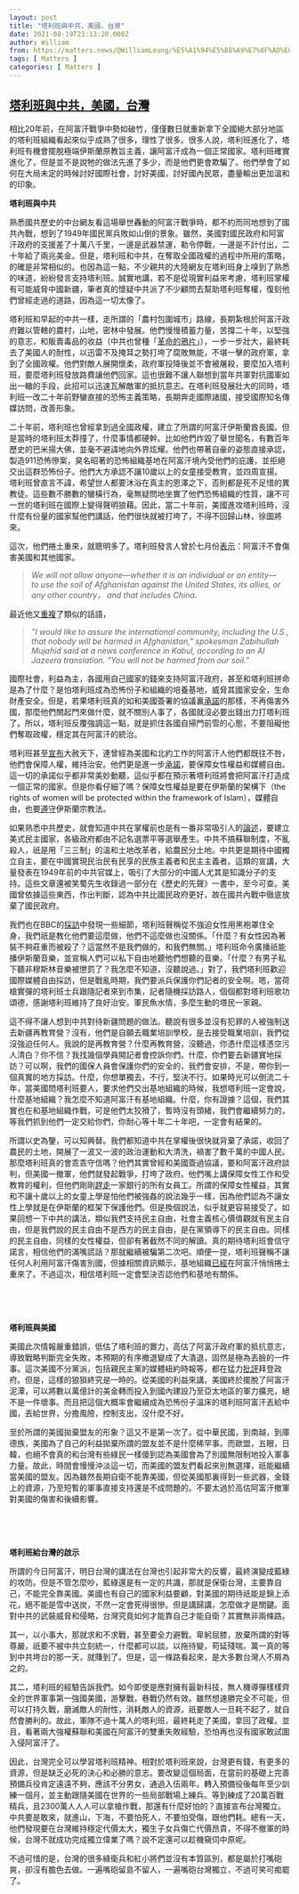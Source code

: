 ```yaml
---
layout: post
title: "塔利班與中共，美國，台灣"
date: 2021-08-19T23:13:20.000Z
author: William
from: https://matters.news/@WilliamLeung/%E5%A1%94%E5%88%A9%E7%8F%AD%E8%88%87%E4%B8%AD%E5%85%B1-%E7%BE%8E%E5%9C%8B-%E5%8F%B0%E7%81%A3-bafyreifsddxvajv63fw6zjcpdb3km4ds2r7zjadhrlc7buhwfxj7vbemgu
tags: [ Matters ]
categories: [ Matters ]
---
```

<!--1629414800000-->
[塔利班與中共，美國，台灣](https://matters.news/@WilliamLeung/%E5%A1%94%E5%88%A9%E7%8F%AD%E8%88%87%E4%B8%AD%E5%85%B1-%E7%BE%8E%E5%9C%8B-%E5%8F%B0%E7%81%A3-bafyreifsddxvajv63fw6zjcpdb3km4ds2r7zjadhrlc7buhwfxj7vbemgu)
------

<div>
<p>相比20年前，在阿富汗戰爭中勢如破竹，僅僅數日就重新拿下全國絕大部分地區的塔利班組織看起來似乎成熟了很多，理性了很多。很多人說，塔利班進化了，塔利班有機會擺脫極端伊斯蘭原教旨主義，讓阿富汗成為一個正常國家。塔利班確實進化了，但是並不是說牠的做法先進了多少，而是他們更會欺騙了。他們學會了如何在大局未定的時候討好國際社會，討好美國，討好國內民眾，盡量輸出更加溫和的印象。</p><p><strong>塔利班與中共</strong></p><p>熟悉國共歷史的中台網友看這場舉世轟動的阿富汗戰爭時，都不約而同地想到了國共內戰，想到了1949年國民黨兵敗如山倒的景象。雖然，美國對國民政府和阿富汗政府的支援差了十萬八千里，一邊是武器禁運，勒令停戰，一邊是不計付出，二十年給了兩兆美金。但是，塔利班和中共，在奪取全國政權的過程中所用的策略，的確是非常相似的。也因為這一點，不少親共的大陸網友在塔利班身上嗅到了熟悉的味道，紛紛發言支持塔利班。誠實地講，若不是從現實利益來考慮，塔利班掌權有可能威脅中國新疆，筆者真的懷疑中共派了不少顧問去幫助塔利班奪權，復刻他們曾經走過的道路，因為這一切太像了。</p><p>塔利班和早起的中共一樣，走所謂的「農村包圍城市」路線，長期紮根於阿富汗政府難以管轄的農村，山地，密林中發展。他們慢慢積蓄力量，苦撐二十年，以堅強的意志，和販賣毒品的收益（中共也曾種「<a href="https://www.cuhk.edu.hk/ics/21c/media/articles/c168-201711017.pdf" target="_blank">革命的鴉片</a>」），一步一步壯大，最終耗去了美國人的耐性，以迅雷不及掩耳之勢打垮了腐敗無能，不堪一擊的政府軍，拿到了全國政權。他們對敵人展開懷柔，政府軍投降後並不會被屠殺，要麼加入塔利班，要麼塔利班發放路費讓他們回家。這也很難不讓人聯想到當年共軍對抗國軍如出一轍的手段，此招可以迅速瓦解敵軍的抵抗意志。在塔利班發展壯大的同時，塔利班一改二十年前野蠻直接的恐怖主義策略，長期奔走國際諸國，接受國際知名傳媒訪問，改善形象。</p><p>二十年前，塔利班也曾經拿到過全國政權，建立了所謂的阿富汗伊斯蘭酋長國。但是當時的塔利班太莽撞了，什麼事情都硬幹。比如他們炸毀了舉世聞名，有數百年歷史的巴米揚大佛，並毫不避諱地向外界炫耀。他們也帶著自豪的姿態直接承認，製造911恐怖慘案，臭名昭著的恐怖組織基地在阿富汗境內受他們的庇護，並拒絕交出這群恐怖份子。他們大方承認不讓10歲以上的女童接受教育，並四周宣揚。塔利班曾直言不諱，希望世人都要沐浴在真主的恩澤之下，否則都是死不足惜的異教徒。這些數不勝數的蠻橫行為，毫無疑問地坐實了他們恐怖組織的性質，讓不可一世的塔利班在國際上變得聲明狼藉。因此，當二十年前，美國進攻塔利班時，沒什麼有份量的國家幫他們講話，他們很快就被打垮了，不得不回歸山林，徐圖將來。</p><p>這次，他們捲土重來，就聰明多了。塔利班發言人曾於七月份<a href="https://www.wsj.com/articles/afghanistans-taliban-now-on-chinas-border-seek-to-reassure-beijing-11625750130" target="_blank">表示</a>：阿富汗不會傷害美國和其他國家。</p><blockquote><em>We will not allow anyone—whether it is an individual or an entity—to use the soil of Afghanistan against the United States, its allies, or any other country， and that includes China.</em></blockquote><p>最近他又<a href="https://www.nbcnews.com/news/world/taliban-announces-amnesty-urges-women-join-government-n1276945" target="_blank">重複</a>了類似的話語，</p><blockquote><em>"I would like to assure the international community, including the U.S., that nobody will be harmed in Afghanistan," spokesman Zabihullah Mujahid said at a news conference in Kabul, according to an Al Jazeera translation. "You will not be harmed from our soil."</em></blockquote><p>國際社會，利益為主，各國用自己國家的錢來支持阿富汗政府，甚至和塔利班拼命是為了什麼？是怕塔利班成為恐怖份子和組織的培養基地，威脅其國家安全，生命財產安全。但是，若果塔利班真的如和美國簽署的協議裏<a href="https://www.state.gov/wp-content/uploads/2020/02/Agreement-For-Bringing-Peace-to-Afghanistan-02.29.20.pdf" target="_blank">承諾</a>的那樣，不再傷害外國，那麼他們關起門來做什麼，就不關別人事了，各國就沒必要出錢出力打塔利班了。所以，塔利班反覆強調這一點，就是抓住各國自掃門前雪的心態，不要阻礙他們奪取政權，穩定其在阿富汗的統治。</p><p>塔利班甚至<a href="https://www.nbcnews.com/politics/national-security/u-s-troops-leave-afghanistan-taliban-say-they-won-t-n1269869" target="_blank">宣布</a>大赦天下，連曾經為美國和北約工作的阿富汗人他們都既往不咎，他們會保障人權，維持治安。他們更是進一步<a href="https://www.aljazeera.com/news/2021/8/17/evacuation-flights-resume-as-biden-defends-afghanistan-pullout" target="_blank">承諾</a>，要保障女性權益和媒體自由。這一切的承諾似乎都非常美妙動聽，這似乎都在預示著塔利班將會把阿富汗打造成一個正常的國家。但是你看仔細了嗎？保障女性權益是要在伊斯蘭的架構下（the rights of women will be protected within the framework of Islam），媒體自由，也要<a href="https://www.geo.tv/latest/365771-taliban-support-womens-rights-free-media-under-islamic-law-spokesman" target="_blank">遵守</a>伊斯蘭宗教法。</p><p>如果熟悉中共歷史，就會知道中共在掌權前也是有一番非常吸引人的<a href="http://cpc.people.com.cn/GB/69112/70190/236641/16610776.html" target="_blank">論述</a>，要建立美式民主國家，各級政府都由不記名選票平等選舉產生。中共不搞蘇聯制度，不亂殺人，祇是用「三三制」的溫和土地改革者，給農民分土地。中共更是期待中國獨立自主，要在中國實現民治民有民享的民族主義者和民主主義者。這類的宣講，大量發表在1949年前的中共官媒上，吸引了大部分的中國人尤其是知識分子的支持。這些文章還被笑蜀先生收錄過一部分在《歷史的先聲》一書中，至今可查。美國曾依據這些東西，作出判斷，認為中共比國民政府更好，故在國共內戰中徹底放棄了國民政府。</p><p>我們也在BBC的<a href="https://www.bbc.com/news/av/world-asia-58194378" target="_blank">採訪</a>中發現一些細節，塔利班聲稱從不強迫女性用黑袍罩住全身，我們祇是教化他們要這麼做，他們不這麼做也沒關係。「什麼？有女性因為著裝不夠莊重而被殺了？這當然不是我們做的，和我們無關。」塔利班命令廣播祇能播伊斯蘭音樂，並宣稱人們可以私下自由地聽他們想聽的音樂。「什麼？有男子私下聽非穆斯林音樂被懲罰了？我怎麼不知道，沒聽說過。」對了，我們塔利班歡迎國際媒體自由採訪，但是戰亂時期，我們要派兵保護你們記者的安全啊。嗯，當荷槍實彈的塔利班士兵跟隨記者來到市集，記者隨機採訪路人，個個都對塔利班歌功頌德，感謝塔利班維持了良好治安。軍民魚水情，多麼生動的塔民一家親。</p><p>這不得不讓人想到中共對待新疆問題的做法。聽說有很多並沒有犯罪的人被強制送去新疆再教育營？沒有，他們是自願去職業培訓學校，是去接受職業培訓，我們從沒強迫任何人。我說的是再教育營？什麼再教育營，沒聽過，你憑什麼這樣憑空污人清白？你不信？我找幾個學員開記者會控訴你們。什麼，你們要去新疆實地採訪？可以啊，我們的國保人員會保護你們的安全的，我們會安排，不是，帶你到一個真實的地方採訪。什麼，你想單獨去，不行，堅決不行。如果時光可以倒流二十年，當美國問塔利班要人，要求他們交出基地組織的時候，我想塔利班一定會說，什麼基地組織？我怎麼不知道阿富汗有基地組織。什麼，你有證據？這個，我們其實也在和基地組織作戰，可是他們太狡猾了，暫時沒有頭緒，我們會繼續努力的，等我們抓到他們一定交給你們，你耐心等十年二十年吧，一定會有結果的。</p><p>所謂以史為鑒，可以知興替。我們都知道中共在掌權後很快就背棄了承諾，收回了農民的土地，開展了一波又一波的政治運動和大清洗，禍害了數千萬的中國人民。那麼塔利班真的會乖乖守信嗎？他們其實曾經和美國簽過協議，要和阿富汗政府談判，但美國一撤軍，他們就發起戰爭，打垮了政府。他們嘴上講保障女性工作和受教育的權利，但他們剛剛<a href="https://www.reuters.com/world/asia-pacific/afghan-women-bankers-forced-roles-taliban-takes-control-2021-08-13/" target="_blank">趕走</a>一家銀行的所有女員工。所謂的保障女性權益，其實和不讓十歲以上的女童上學是怕他們被強姦的說法幾乎一樣，因為他們認為不讓女性上學就是在伊斯蘭的框架下保護他們。但是換個說法，似乎就更容易接受了。如果回想一下中共的講法，類似我們支持民主自由，社會主義核心價值觀就有民主自由，但是我們說的民主自由不是西方的民主自由，是在黨領導下的民主自由。同樣的民主自由，同樣的女性權益，但卻有著截然不同的解讀。真的期待塔利班會信守諾言，相信他們的滿嘴謊話？那就繼續被騙第二次吧。順便一提，塔利班聲稱不讓任何人利用阿富汗傷害別國，但據相關資訊顯示，基地組織<a href="https://www.nytimes.com/2021/08/17/world/asia/taliban-afghanistan-al-qaeda.html" target="_blank">已經</a>在阿富汗悄悄捲土重來了。不過這次，相信塔利班一定會堅決否認他們和基地有關係。</p><p><br></p><p><br></p><p><strong>塔利班與美國</strong></p><p>美國此次情報嚴重錯誤，低估了塔利班的實力，高估了阿富汗政府軍的抵抗意志，導致戰略判斷完全失敗，本預期的有序撤退變成了大潰退，固然是極為丟臉的一件事。這次美國不分黨派，包括親民主黨的媒體紐約時報等，都在猛力<a href="https://www.nytimes.com/2021/08/15/us/politics/afghanistan-biden.html" target="_blank">批評</a>拜登政府。但是，這樣的狼狽終究是一時的。從美國的利益來講，美國終於擺脫了阿富汗泥潭，可以將數以萬億計的美金轉而投入到國內建設乃至亞太地區的軍力擴充，絕不是一件壞事。而且把這個大概率會繼續成為恐怖份子溫床的塔利班阿富汗丟給中國，丟給世界，分擔風險，控制支出，沒什麼不好。</p><p>至於所謂的美國拋棄盟友的形象？這又不是第一次了。從中華民國，到南越，到庫德族，美國為了自己的利益拋棄所謂的盟友並不是什麼稀罕事。而歐盟，五眼，日韓，也絕不會真的和台灣有些綠民一樣傻到認為美國會為了別國無限制地投入軍事力量。故此，時間會慢慢沖淡這一切，而美國的盟友們看起來別無選擇，祇能繼續當美國的盟友。因為雖然長期自衛不能靠美國，但從美國那裏得到一些武器，金錢上的資源，乃至短暫的軍事直接支持還是不成問題的。不要太過於高估阿富汗撤軍對美國的傷害和後續影響。</p><p><br></p><p><br></p><p><strong>塔利班給台灣的啟示</strong></p><p>所謂的今日阿富汗，明日台灣的講法在台灣也引起非常大的反響，最終演變成藍綠的攻防。但是不管怎麼吵，藍綠還是有一定的共識，那就是保衛台灣，主要靠自己，不能完全靠美國。美國也有自己的國家利益要顧，對美國的期待祇能是錦上添花，絕不能是雪中送炭，不然一定會死得很慘。但是講歸講，怎麼做才是關鍵。面對中共的武裝威脅和侵略，台灣究竟如何才能靠自己才能自衛？其實無非兩條路。</p><p>其一，以小事大，那就求和不求戰，甚至要全力避戰。卑躬屈膝，放棄所謂的對等尊嚴，祇要不被中共立刻統一，什麼都可以談。以拖待變，苟延殘喘。萬一真的等到中共垮台的那一天，就賺到了。但是，這一條路看起來，是大多數台灣人不屑為之的。</p><p>其二，塔利班的經驗告訴我們。如今即使是應對擁有最新科技，無人機導彈樣樣齊全的世界軍事第一強國美國，游擊戰，巷戰仍然有效。雖然想速勝完全不可能，但可以打持久戰，磨滅敵人的耐性，消耗敵人的資源，祇要敵人一旦耗不起了，就自然會勝利的。故此，軍隊不過十萬人的塔利班，最終耗走了美國，拿回了政權。並且，看著兩大強權蘇聯和美國在阿富汗的雙重失敗經驗，恐怕再也沒有國家敢試圖入侵阿富汗了。</p><p>因此，台灣完全可以學習塔利班精神。相對於塔利班來說，台灣更有錢，有更多的資源，但是缺乏必死的決心和必勝的意志。要改變這個局面，在當前的基礎上完善預備兵役肯定遠遠不夠，應該不分男女，通過入伍兩年。轉入預備役後每年至少訓練一個月，並主動跟隨美國在世界的一些局部戰場上練兵。等到練成了20萬百戰精兵，且2300萬人人人可以拿槍作戰，那還有什麼好怕的？直接宣布台灣獨立。中共要是敢來，就進山，下海，不要怕死人，不要怕受傷，跟他們耗。總有一天，他們發現要在台灣維持穩定代價太大，獨生子女兵傷亡代價昂貴，不得不撤軍的時候，台灣不就成功完成獨立偉業了嗎？說不定還可以趁機窺伺中原呢。</p><p>不過可惜的是，台灣的很多綠衛兵和紅小將們並沒有本質區別，都是屬於打嘴砲爽，卻沒有膽色去做。一遍嘴砲留島不留人，一遍嘴砲台灣獨立，不過可笑可痴罷了。</p>
</div>
